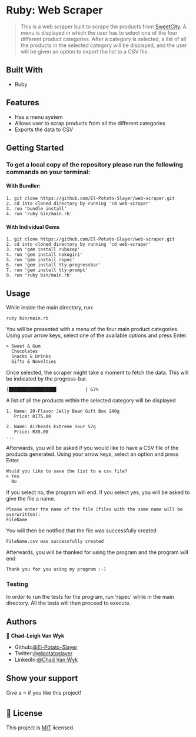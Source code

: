 
# Ruby: Web Scraper
> This is a web scraper built to scrape the products from [SweetCity](https://www/sweetcity.co.za). A menu is displayed in which the user has to select one of the four different product categories. After a category is selected, a list of all the products in the selected category will be displayed, and the user will be given an option to export the list to a CSV file. 

## Built With

- Ruby

## Features
- Has a menu system
- Allows user to scrap products from all the different categories
- Exports the data to CSV

## Getting Started

### To get a local copy of the repository please run the following commands on your terminal:
#### With Bundler:
    1. git clone https://github.com/El-Potato-Slayer/web-scraper.git
    2. cd into cloned directory by running 'cd web-scraper'
    3. run 'bundle install'
    4. run 'ruby bin/main.rb'

#### With Individual Gems
    1. git clone https://github.com/El-Potato-Slayer/web-scraper.git
    2. cd into cloned directory by running 'cd web-scraper'
    3. run 'gem install rubocop'
    4. run 'gem install nokogiri'
    5. run 'gem install rspec'
    6. run 'gem install tty-progressbar'
    7. run 'gem install tty-prompt'
    8. run 'ruby bin/main.rb'
    

## Usage
While inside the main directory, run:

    ruby bin/main.rb
    
You will be presented with a menu of the four main product categories. Using your arrow keys, select one of the available options and press Enter.

    > Sweet & Gum
      Chocolates
      Snacks & Drinks
      Gifts & Novelties
     
Once selected, the scraper might take a moment to fetch the data. This will be indicated by the progress-bar.

    [██████████████████           ] 67%
    
A list of all the products within the selected category will be displayed

    1. Name: 20-Flavor Jelly Bean Gift Box 240g
       Price: R175.00
       
    2. Name: Airheads Extreme Sour 57g
       Price: R35.00
    ...
    
Afterwards, you will be asked if you would like to have a CSV file of the products generated. Using your arrow keys, select an option and press Enter.

    Would you like to save the list to a csv file?
    > Yes
      No
      
If you select no, the program will end. If you select yes, you will be asked to give the file a name.

    Please enter the name of the file (files with the same name will be overwritten):
    FileName
    
You will then be notified that the file was successfully created

    FileName.csv was successfully created
    
Afterwards, you will be thanked for using the program and the program will end

    Thank you for you using my program :-)
    
### Testing
In order to run the tests for the program, run 'rspec' while in the main directory. All the tests will then proceed to execute.

## Authors

👤 **Chad-Leigh Van Wyk**

- Github:[@El-Potato-Slayer](https://github.com/El-Potato-Slayer)
- Twitter:[@elpotatoslayer](https://twitter.com/elpotatoslayer)
- LinkedIn:[@Chad Van Wyk](https://www.linkedin.com/in/chad-van-wyk-4228b21a6/?originalSubdomain=za)


## Show your support

Give a ⭐️ if you like this project!

## 📝 License

This project is [MIT](lic.url) licensed.
